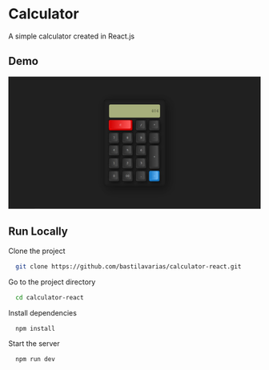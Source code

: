 
# Calculator

A simple calculator created in React.js




## Demo

![Calculator Preview](https://raw.githubusercontent.com/bastilavarias/calculator-react/main/calculator-preview.PNG
)
## Run Locally

Clone the project

```bash
  git clone https://github.com/bastilavarias/calculator-react.git
```

Go to the project directory

```bash
  cd calculator-react
```

Install dependencies

```bash
  npm install
```

Start the server

```bash
  npm run dev
```

